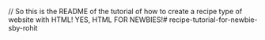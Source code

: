 
// So this is the README of the tutorial of how to create a recipe type of website with HTML!
YES, HTML FOR NEWBIES!# recipe-tutorial-for-newbie-sby-rohit

